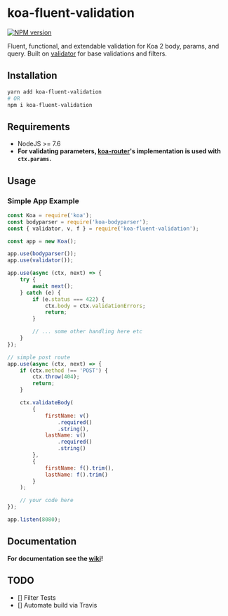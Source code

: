 # koa-fluent-validation

[![NPM version][npm-image]][npm-url]

Fluent, functional, and extendable validation for Koa 2 body, params, and query. Built on [validator](https://github.com/chriso/validator.js/) for base validations and filters.

## Installation

```bash
yarn add koa-fluent-validation
# OR
npm i koa-fluent-validation
```

## Requirements

-   NodeJS >= 7.6
-   **For validating parameters, [koa-router](https://github.com/alexmingoia/koa-router)'s implementation is used with `ctx.params`.**

## Usage

### Simple App Example

```js
const Koa = require('koa');
const bodyparser = require('koa-bodyparser');
const { validator, v, f } = require('koa-fluent-validation');

const app = new Koa();

app.use(bodyparser());
app.use(validator());

app.use(async (ctx, next) => {
    try {
        await next();
    } catch (e) {
        if (e.status === 422) {
            ctx.body = ctx.validationErrors;
            return;
        }

        // ... some other handling here etc
    }
});

// simple post route
app.use(async (ctx, next) => {
    if (ctx.method !== 'POST') {
        ctx.throw(404);
        return;
    }

    ctx.validateBody(
        {
            firstName: v()
                .required()
                .string(),
            lastName: v()
                .required()
                .string()
        },
        {
            firstName: f().trim(),
            lastName: f().trim()
        }
    );

    // your code here
});

app.listen(8080);
```

## Documentation

**For documentation see the [wiki](https://github.com/technicallyjosh/koa-fluent-validation/wiki)!**

[npm-url]: https://npmjs.org/package/koa-fluent-validation
[npm-image]: http://img.shields.io/npm/v/koa-fluent-validation.svg?style=plastic

## TODO

-   [] Filter Tests
-   [] Automate build via Travis
